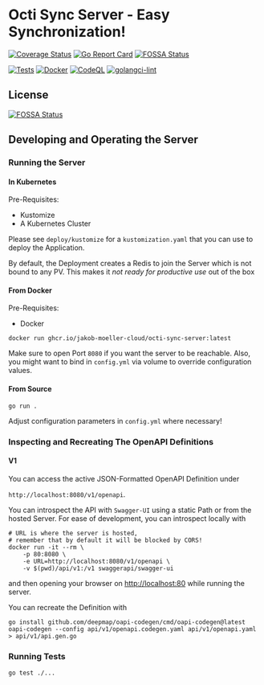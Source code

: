 # Octi Sync Server - Easy Synchronization!

[![Coverage Status](https://coveralls.io/repos/github/jakob-moeller-cloud/octi-sync-server/badge.svg)](https://coveralls.io/github/jakob-moeller-cloud/octi-sync-server)
[![Go Report Card](https://goreportcard.com/badge/github.com/jakob-moeller-cloud/octi-sync-server)](https://goreportcard.com/report/github.com/jakob-moeller-cloud/octi-sync-server)
[![FOSSA Status](https://app.fossa.com/api/projects/git%2Bgithub.com%2Fjakob-moeller-cloud%2Focti-sync-server.svg?type=shield)](https://app.fossa.com/projects/git%2Bgithub.com%2Fjakob-moeller-cloud%2Focti-sync-server?ref=badge_shield)

[![Tests](https://github.com/jakob-moeller-cloud/octi-sync-server/actions/workflows/test.yaml/badge.svg?branch=main)](https://github.com/jakob-moeller-cloud/octi-sync-server/actions/workflows/test.yaml)
[![Docker](https://github.com/jakob-moeller-cloud/octi-sync-server/actions/workflows/docker-publish.yml/badge.svg)](https://github.com/jakob-moeller-cloud/octi-sync-server/actions/workflows/docker-publish.yml)
[![CodeQL](https://github.com/jakob-moeller-cloud/octi-sync-server/actions/workflows/codeql.yml/badge.svg)](https://github.com/jakob-moeller-cloud/octi-sync-server/actions/workflows/codeql.yml)
[![golangci-lint](https://github.com/jakob-moeller-cloud/octi-sync-server/actions/workflows/golangci-lint.yaml/badge.svg)](https://github.com/jakob-moeller-cloud/octi-sync-server/actions/workflows/golangci-lint.yaml)


## License
[![FOSSA Status](https://app.fossa.com/api/projects/git%2Bgithub.com%2Fjakob-moeller-cloud%2Focti-sync-server.svg?type=large)](https://app.fossa.com/projects/git%2Bgithub.com%2Fjakob-moeller-cloud%2Focti-sync-server?ref=badge_large)


## Developing and Operating the Server

### Running the Server

#### In Kubernetes

Pre-Requisites:
- Kustomize
- A Kubernetes Cluster

Please see `deploy/kustomize` for a `kustomization.yaml` that you can use to deploy the Application.

By default, the Deployment creates a Redis to join the Server which is not bound to any PV.
This makes it *not ready for productive use* out of the box

#### From Docker

Pre-Requisites:
- Docker

```shell
docker run ghcr.io/jakob-moeller-cloud/octi-sync-server:latest
```

Make sure to open Port `8080` if you want the server to be reachable.
Also, you might want to bind in `config.yml` via volume to override configuration values.

#### From Source

```shell
go run .
```

Adjust configuration parameters in `config.yml` where necessary!

### Inspecting and Recreating The OpenAPI Definitions

#### V1

You can access the active JSON-Formatted OpenAPI Definition under

`http://localhost:8080/v1/openapi`.

You can introspect the API with `Swagger-UI` using a static Path or from the hosted Server. 
For ease of development, you can introspect locally with 

```shell
# URL is where the server is hosted, 
# remember that by default it will be blocked by CORS!
docker run -it --rm \
    -p 80:8080 \
    -e URL=http://localhost:8080/v1/openapi \
    -v $(pwd)/api/v1:/v1 swaggerapi/swagger-ui
```
and then opening your browser on [http://localhost:80](http://localhost:80) while running the server.

You can recreate the Definition with

```shell
go install github.com/deepmap/oapi-codegen/cmd/oapi-codegen@latest
oapi-codegen --config api/v1/openapi.codegen.yaml api/v1/openapi.yaml > api/v1/api.gen.go
```

### Running Tests

```shell
go test ./...
```
